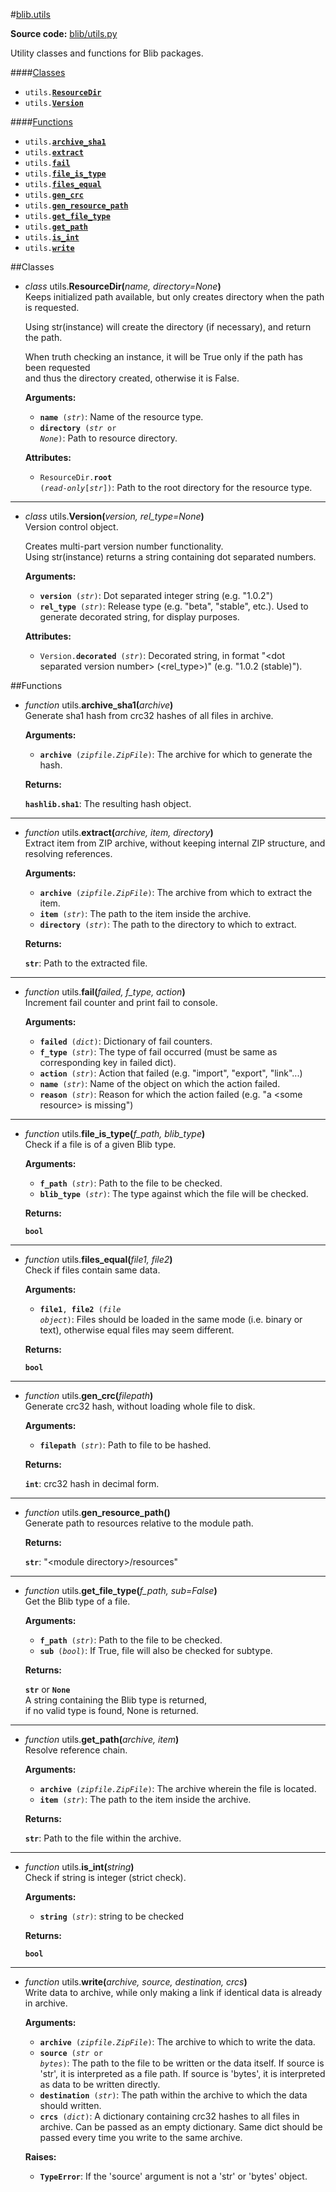 #[blib](__init__.md)[\.utils](utils.md)

**Source code:** [blib/utils\.py](../../blib/utils.py)

Utility classes and functions for Blib packages\.  

####[Classes](#classes-1)
* <code>utils\.[**ResourceDir**](#class-utils-ResourceDir)</code>
* <code>utils\.[**Version**](#class-utils-Version)</code>

####[Functions](#functions-1)
* <code>utils\.[**archive\_sha1**](#function-utils-archive_sha1)</code>
* <code>utils\.[**extract**](#function-utils-extract)</code>
* <code>utils\.[**fail**](#function-utils-fail)</code>
* <code>utils\.[**file\_is\_type**](#function-utils-file_is_type)</code>
* <code>utils\.[**files\_equal**](#function-utils-files_equal)</code>
* <code>utils\.[**gen\_crc**](#function-utils-gen_crc)</code>
* <code>utils\.[**gen\_resource\_path**](#function-utils-gen_resource_path)</code>
* <code>utils\.[**get\_file\_type**](#function-utils-get_file_type)</code>
* <code>utils\.[**get\_path**](#function-utils-get_path)</code>
* <code>utils\.[**is\_int**](#function-utils-is_int)</code>
* <code>utils\.[**write**](#function-utils-write)</code>

##Classes
* <a id="class-utils-ResourceDir"></a>*class* utils\.**ResourceDir(**<i>name, directory=None</i>**)**  
  Keeps initialized path available, but only creates directory when the path is requested\.  
    
  Using str\(instance\) will create the directory \(if necessary\), and return the path\.  
    
  When truth checking an instance, it will be True only if the path has been requested  
  and thus the directory created, otherwise it is False\.  

  **Arguments:**
  * <code>**name** \(*str*\)</code>: Name of the resource type\.
  * <code>**directory** \(*str* or *None*\)</code>: Path to resource directory\.

  **Attributes:**
  * <code>ResourceDir\.**root** \(*read*\-*only*\[*str*\]\)</code>: Path to the root directory for the resource type\.


---

* <a id="class-utils-Version"></a>*class* utils\.**Version(**<i>version, rel\_type=None</i>**)**  
  Version control object\.  
    
  Creates multi\-part version number functionality\.  
  Using str\(instance\) returns a string containing dot separated numbers\.  

  **Arguments:**
  * <code>**version** \(*str*\)</code>: Dot separated integer string \(e\.g\. "1\.0\.2"\)
  * <code>**rel\_type** \(*str*\)</code>: Release type \(e\.g\. "beta", "stable", etc\.\)\.
Used to generate decorated string, for display purposes\.

  **Attributes:**
  * <code>Version\.**decorated** \(*str*\)</code>: Decorated string, in format "&lt;dot separated version number&gt; \(&lt;rel\_type&gt;\)" \(e\.g\. "1\.0\.2 \(stable\)"\)\.

##Functions
* <a id="function-utils-archive_sha1"></a>*function* utils\.**archive\_sha1(**<i>archive</i>**)**  
  Generate sha1 hash from crc32 hashes of all files in archive\.  

  **Arguments:**
  * <code>**archive** \(*zipfile\.ZipFile*\)</code>: The archive for which to generate the hash\.

  **Returns:**

  <code>**hashlib\.sha1**</code>: The resulting hash object\.  


---

* <a id="function-utils-extract"></a>*function* utils\.**extract(**<i>archive, item, directory</i>**)**  
  Extract item from ZIP archive, without keeping internal ZIP structure, and resolving references\.  

  **Arguments:**
  * <code>**archive** \(*zipfile\.ZipFile*\)</code>: The archive from which to extract the item\.
  * <code>**item** \(*str*\)</code>: The path to the item inside the archive\.
  * <code>**directory** \(*str*\)</code>: The path to the directory to which to extract\.

  **Returns:**

  <code>**str**</code>: Path to the extracted file\.  


---

* <a id="function-utils-fail"></a>*function* utils\.**fail(**<i>failed, f\_type, action</i>**)**  
  Increment fail counter and print fail to console\.  

  **Arguments:**
  * <code>**failed** \(*dict*\)</code>: Dictionary of fail counters\.
  * <code>**f\_type** \(*str*\)</code>: The type of fail occurred \(must be same as corresponding key in failed dict\)\.
  * <code>**action** \(*str*\)</code>: Action that failed \(e\.g\. "import", "export", "link"\.\.\.\)
  * <code>**name** \(*str*\)</code>: Name of the object on which the action failed\.
  * <code>**reason** \(*str*\)</code>: Reason for which the action failed \(e\.g\. "a &lt;some resource&gt; is missing"\)


---

* <a id="function-utils-file_is_type"></a>*function* utils\.**file\_is\_type(**<i>f\_path, blib\_type</i>**)**  
  Check if a file is of a given Blib type\.  

  **Arguments:**
  * <code>**f\_path** \(*str*\)</code>: Path to the file to be checked\.
  * <code>**blib\_type** \(*str*\)</code>: The type against which the file will be checked\.

  **Returns:**

  <code>**bool**</code>  


---

* <a id="function-utils-files_equal"></a>*function* utils\.**files\_equal(**<i>file1, file2</i>**)**  
  Check if files contain same data\.  

  **Arguments:**
  * <code>**file1**, **file2** \(*file* *object*\)</code>: Files should be loaded in the same mode \(i\.e\. binary or text\),
otherwise equal files may seem different\.

  **Returns:**

  <code>**bool**</code>  


---

* <a id="function-utils-gen_crc"></a>*function* utils\.**gen\_crc(**<i>filepath</i>**)**  
  Generate crc32 hash, without loading whole file to disk\.  

  **Arguments:**
  * <code>**filepath** \(*str*\)</code>: Path to file to be hashed\.

  **Returns:**

  <code>**int**</code>: crc32 hash in decimal form\.  


---

* <a id="function-utils-gen_resource_path"></a>*function* utils\.**gen\_resource\_path(**<i></i>**)**  
  Generate path to resources relative to the module path\.  

  **Returns:**

  <code>**str**</code>: "&lt;module directory&gt;/resources"  


---

* <a id="function-utils-get_file_type"></a>*function* utils\.**get\_file\_type(**<i>f\_path, sub=False</i>**)**  
  Get the Blib type of a file\.  

  **Arguments:**
  * <code>**f\_path** \(*str*\)</code>: Path to the file to be checked\.
  * <code>**sub** \(*bool*\)</code>: If True, file will also be checked for subtype\.

  **Returns:**

  <code>**str**</code> or <code>**None**</code>  
  A string containing the Blib type is returned,  
  if no valid type is found, None is returned\.  


---

* <a id="function-utils-get_path"></a>*function* utils\.**get\_path(**<i>archive, item</i>**)**  
  Resolve reference chain\.  

  **Arguments:**
  * <code>**archive** \(*zipfile\.ZipFile*\)</code>: The archive wherein the file is located\.
  * <code>**item** \(*str*\)</code>: The path to the item inside the archive\.

  **Returns:**

  <code>**str**</code>: Path to the file within the archive\.  


---

* <a id="function-utils-is_int"></a>*function* utils\.**is\_int(**<i>string</i>**)**  
  Check if string is integer \(strict check\)\.  

  **Arguments:**
  * <code>**string** \(*str*\)</code>: string to be checked

  **Returns:**

  <code>**bool**</code>  


---

* <a id="function-utils-write"></a>*function* utils\.**write(**<i>archive, source, destination, crcs</i>**)**  
  Write data to archive, while only making a link if identical data is already in archive\.  

  **Arguments:**
  * <code>**archive** \(*zipfile\.ZipFile*\)</code>: The archive to which to write the data\.
  * <code>**source** \(*str* or *bytes*\)</code>: The path to the file to be written or the data itself\.
If source is 'str', it is interpreted as a file path\.
If source is 'bytes', it is interpreted as data to be written directly\.
  * <code>**destination** \(*str*\)</code>: The path within the archive to which the data should written\.
  * <code>**crcs** \(*dict*\)</code>: A dictionary containing crc32 hashes to all files in archive\.
Can be passed as an empty dictionary\.
Same dict should be passed every time you write to the same archive\.

  **Raises:**
  * <code>**TypeError**</code>: If the 'source' argument is not a 'str' or 'bytes' object\.

